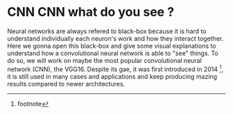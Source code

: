 # CNN CNN what do you see ?

Neural networks are always refered to black-box because it is hard to understand individually each neuron's work and how they interact together.
Here we gonna open this black-box and give some visual explanations to understand how a convolutional neural network is able to "see" things.
To do so, we will work on maybe the most popular convolutional neural network (CNN), the VGG16. Despite its gae, it was first introduced in 2014 [^1], it is still used in many cases and applications and keep producing mazing results compared to newer architectures.




[^1]: footnote
